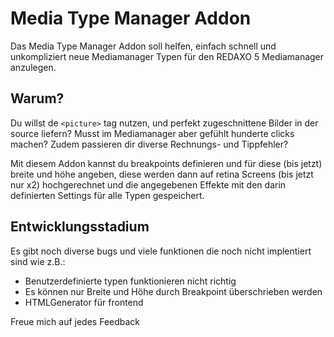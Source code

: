 # Media Type Manager Addon

Das Media Type Manager Addon soll helfen, einfach schnell und unkompliziert neue Mediamanager Typen für den REDAXO 5 Mediamanager anzulegen. 

## Warum?
Du willst de `<picture>` tag nutzen, und perfekt zugeschnittene Bilder in der source liefern? Musst im Mediamanager aber gefühlt hunderte clicks machen? Zudem passieren dir diverse Rechnungs- und Tippfehler?
 
 Mit diesem Addon kannst du breakpoints definieren und für diese (bis jetzt) breite und höhe angeben, diese werden dann auf retina Screens (bis jetzt nur x2) hochgerechnet und die angegebenen Effekte mit den darin definierten Settings für alle Typen gespeichert.
 
## Entwicklungsstadium
 Es gibt noch diverse bugs und viele funktionen die noch nicht implentiert sind wie z.B.:
 * Benutzerdefinierte typen funktionieren nicht richtig
 * Es können nur Breite und Höhe durch Breakpoint überschrieben werden
 * HTMLGenerator für frontend
 
 Freue mich auf jedes Feedback
 